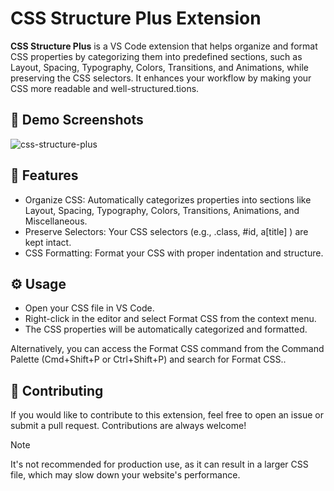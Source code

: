 # CSS Structure Plus Extension

**CSS Structure Plus** is a VS Code extension that helps organize and format CSS properties by categorizing them into predefined sections, such as Layout, Spacing, Typography, Colors, Transitions, and Animations, while preserving the CSS selectors. It enhances your workflow by making your CSS more readable and well-structured.tions.

## 📸 Demo Screenshots
![css-structure-plus](https://github.com/user-attachments/assets/793df086-7640-466d-9669-a11a2572f560)

## 🚀 Features
- Organize CSS: Automatically categorizes properties into sections like Layout, Spacing, Typography, Colors, Transitions, Animations, and Miscellaneous.
- Preserve Selectors: Your CSS selectors (e.g., .class, #id, a[title] ) are kept intact.
- CSS Formatting: Format your CSS with proper indentation and structure.

## ⚙️ Usage
- Open your CSS file in VS Code.
- Right-click in the editor and select Format CSS from the context menu.
- The CSS properties will be automatically categorized and formatted.

Alternatively, you can access the Format CSS command from the Command Palette (Cmd+Shift+P or Ctrl+Shift+P) and search for Format CSS..

## 🤝 Contributing
If you would like to contribute to this extension, feel free to open an issue or submit a pull request. Contributions are always welcome!

> [!NOTE]  
> It's not recommended for production use, as it can result in a larger CSS file, which may slow down your website's performance.
